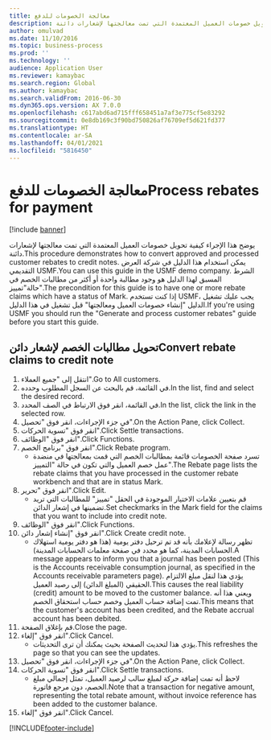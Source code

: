 ```yaml
---
title: معالجة الخصومات للدفع
description: يوضح هذا الإجراء كيفية تحويل خصومات العميل المعتمدة التي تمت معالجتها لإشعارات دائنة.
author: omulvad
ms.date: 11/10/2016
ms.topic: business-process
ms.prod: ''
ms.technology: ''
audience: Application User
ms.reviewer: kamaybac
ms.search.region: Global
ms.author: kamaybac
ms.search.validFrom: 2016-06-30
ms.dyn365.ops.version: AX 7.0.0
ms.openlocfilehash: c617abd6ad715fff658451a7af3e775cf5e83292
ms.sourcegitcommit: 0e8db169c3f90bd750826af76709ef5d621fd377
ms.translationtype: HT
ms.contentlocale: ar-SA
ms.lasthandoff: 04/01/2021
ms.locfileid: "5816450"
---
```

# <a name="process-rebates-for-payment"></a><span data-ttu-id="f54c2-103">معالجة الخصومات للدفع</span><span class="sxs-lookup"><span data-stu-id="f54c2-103">Process rebates for payment</span></span>

[!include [banner](../../includes/banner.md)]

<span data-ttu-id="f54c2-104">يوضح هذا الإجراء كيفية تحويل خصومات العميل المعتمدة التي تمت معالجتها لإشعارات دائنة.</span><span class="sxs-lookup"><span data-stu-id="f54c2-104">This procedure demonstrates how to convert approved and processed customer rebates to credit notes.</span></span> <span data-ttu-id="f54c2-105">يمكن استخدام هذا الدليل في شركة العرض التقديمي USMF.</span><span class="sxs-lookup"><span data-stu-id="f54c2-105">You can use this guide in the USMF demo company.</span></span> <span data-ttu-id="f54c2-106">الشرط المسبق لهذا الدليل هو وجود مطالبة واحدة أو أكثر من مطالبات الخصم في حالة"تمييز".</span><span class="sxs-lookup"><span data-stu-id="f54c2-106">The precondition for this guide is to have one or more rebate claims which have a status of Mark.</span></span> <span data-ttu-id="f54c2-107">إذا كنت تستخدم USMF، يجب عليك تشغيل الدليل "إنشاء خصومات العميل ومعالجتها" قبل تشغيل في هذا الدليل.</span><span class="sxs-lookup"><span data-stu-id="f54c2-107">If you're using USMF you should run the "Generate and process customer rebates" guide before you start this guide.</span></span>


## <a name="convert-rebate-claims-to-credit-note"></a><span data-ttu-id="f54c2-108">تحويل مطالبات الخصم لإشعار دائن</span><span class="sxs-lookup"><span data-stu-id="f54c2-108">Convert rebate claims to credit note</span></span>
1. <span data-ttu-id="f54c2-109">انتقل إلى "جميع العملاء".</span><span class="sxs-lookup"><span data-stu-id="f54c2-109">Go to All customers.</span></span>
2. <span data-ttu-id="f54c2-110">في القائمة، قم بالبحث عن السجل المطلوب وحدده.</span><span class="sxs-lookup"><span data-stu-id="f54c2-110">In the list, find and select the desired record.</span></span>
3. <span data-ttu-id="f54c2-111">في القائمة، انقر فوق الارتباط في الصف المحدد.</span><span class="sxs-lookup"><span data-stu-id="f54c2-111">In the list, click the link in the selected row.</span></span>
4. <span data-ttu-id="f54c2-112">في جزء الإجراءات، انقر فوق "تحصيل".</span><span class="sxs-lookup"><span data-stu-id="f54c2-112">On the Action Pane, click Collect.</span></span>
5. <span data-ttu-id="f54c2-113">انقر فوق "تسوية الحركات".</span><span class="sxs-lookup"><span data-stu-id="f54c2-113">Click Settle transactions.</span></span>
6. <span data-ttu-id="f54c2-114">انقر فوق "الوظائف".</span><span class="sxs-lookup"><span data-stu-id="f54c2-114">Click Functions.</span></span>
7. <span data-ttu-id="f54c2-115">انقر فوق "برنامج الخصم".</span><span class="sxs-lookup"><span data-stu-id="f54c2-115">Click Rebate program.</span></span>
    * <span data-ttu-id="f54c2-116">تسرد صفحة الخصومات قائمة بمطالبات الخصم التي قمت بمعالجتها في منضدة عمل خصم العميل والتي تكون في حالة "التمييز".</span><span class="sxs-lookup"><span data-stu-id="f54c2-116">The Rebate page lists the rebate claims that you have processed in the customer rebate workbench and that are in status Mark.</span></span>    
8. <span data-ttu-id="f54c2-117">انقر فوق "تحرير".</span><span class="sxs-lookup"><span data-stu-id="f54c2-117">Click Edit.</span></span>
    * <span data-ttu-id="f54c2-118">قم بتعيين علامات الاختيار الموجودة في الحقل "تمييز" للمطالبات التي تريد تضمينها في إشعار الدائن.</span><span class="sxs-lookup"><span data-stu-id="f54c2-118">Set checkmarks in the Mark field for the claims that you want to include into credit note.</span></span>   
9. <span data-ttu-id="f54c2-119">انقر فوق "الوظائف".</span><span class="sxs-lookup"><span data-stu-id="f54c2-119">Click Functions.</span></span>
10. <span data-ttu-id="f54c2-120">انقر فوق "إنشاء إشعار دائن".</span><span class="sxs-lookup"><span data-stu-id="f54c2-120">Click Create credit note.</span></span>
    * <span data-ttu-id="f54c2-121">تظهر رسالة لإعلامك بأنه قد تم ترحيل دفتر يومية (هذا هو دفتر يومية استهلاك الحسابات المدينة، كما هو محدد في صفحة معلمات الحسابات المدينة).</span><span class="sxs-lookup"><span data-stu-id="f54c2-121">A message appears to inform you that a journal has been posted (This is the Accounts receivable consumption journal, as specified in the Accounts receivable parameters page).</span></span> <span data-ttu-id="f54c2-122">يؤدي هذا لنقل مبلغ الالتزام الحقيقي (المبلغ الدائن) إلى رصيد العميل.</span><span class="sxs-lookup"><span data-stu-id="f54c2-122">This causes the real liability (credit) amount to be moved to the customer balance.</span></span> <span data-ttu-id="f54c2-123">ويعني هذا أنه تمت إضافة حساب العميل وخصم حساب استحقاق الخصم.</span><span class="sxs-lookup"><span data-stu-id="f54c2-123">This means that the customer's account has been credited, and the Rebate accrual account has been debited.</span></span>  
11. <span data-ttu-id="f54c2-124">قم بإغلاق الصفحة.</span><span class="sxs-lookup"><span data-stu-id="f54c2-124">Close the page.</span></span>
12. <span data-ttu-id="f54c2-125">انقر فوق "إلغاء".</span><span class="sxs-lookup"><span data-stu-id="f54c2-125">Click Cancel.</span></span>
    * <span data-ttu-id="f54c2-126">يؤدي هذا لتحديث الصفحة بحيث يمكنك أن ترى التحديثات.</span><span class="sxs-lookup"><span data-stu-id="f54c2-126">This refreshes the page so that you can see the updates.</span></span>  
13. <span data-ttu-id="f54c2-127">في جزء الإجراءات، انقر فوق "تحصيل".</span><span class="sxs-lookup"><span data-stu-id="f54c2-127">On the Action Pane, click Collect.</span></span>
14. <span data-ttu-id="f54c2-128">انقر فوق "تسوية الحركات".</span><span class="sxs-lookup"><span data-stu-id="f54c2-128">Click Settle transactions.</span></span>
    * <span data-ttu-id="f54c2-129">لاحظ أنه تمت إضافة حركة لمبلغ سالب لرصيد العميل، تمثل إجمالي مبلغ الخصم، دون مرجع فاتورة.</span><span class="sxs-lookup"><span data-stu-id="f54c2-129">Note that a transaction for negative amount, representing the total rebate amount, without invoice reference has been added to the customer balance.</span></span>   
15. <span data-ttu-id="f54c2-130">انقر فوق "إلغاء".</span><span class="sxs-lookup"><span data-stu-id="f54c2-130">Click Cancel.</span></span>



[!INCLUDE[footer-include](../../../includes/footer-banner.md)]